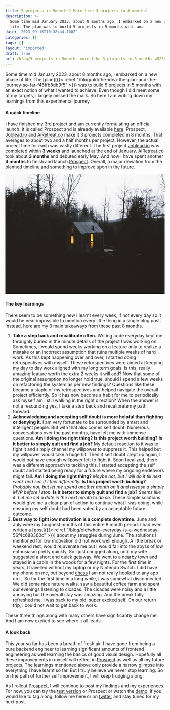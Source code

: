```yaml
---
title: 5 projects in 5months? More like 3 projects in 8 months!
description: >-
  Some time mid January 2023, about 8 months ago, I embarked on a new phase of
  life. The plan was to build 5 projects in 5 months with an…
date: '2023-09-15T10:38:44.168Z'
categories: []
tags: []
layout: 'imported'
draft: true
url: /blog/5-projects-in-5months-more-like-3-projects-in-8-months-452505877f1b
---
```


Some time mid January 2023, about 8 months ago, I embarked on a new phase of life. The [plan]({{< relref "/blog/old/the-idea-the-plan-and-the-journey-so-far-f46ffb8db9f5" >}}) was to build 5 projects in 5 months with an exact notion of what I wanted to achieve. Even though I did meet some of my targets, I largely missed the mark. So here I am writing down my learnings from this experimental journey.

#### A quick timeline

I have finished my 3rd project and am currently formulating an official launch. It is called Prospect and is already available [here](https://prospect.fit). Prospect, [Joblead.io](https://www.joblead.io/) and [AiRetreat.co](https://airetreat.co/) make it 3 projects completed in 8 months. That averages to about two and a half months per project. However, the actual project time for each was vastly different. The first project [Joblead.io](https://www.joblead.io/) was completed within **3 weeks** and launched at the end of January. [AiRetreat.co](https://airetreat.co/) took about **3 months** and debuted early May. And now I have spent another **4 months** to finish and launch [Prospect](https://www.prospect.fit). Overall, a major deviation from the planned timeline and something to improve upon in the future.

![Image needs more work](0__FdA68JvrTphG3ttu.jpg)

#### The key learnings

There seem to be something new I learnt every week, if not every day so it would be near impossible to mention every little thing in a single blog post. Instead, here are my 3 main takeaways from these past 8 months.

1.  **Take a step back and recalibrate often.** Writing code everyday kept me throughly buried in the minute details of the project I was working on. Sometimes, I would spend weeks working on a feature only to realize a mistake or an incorrect assumption that ruins multiple weeks of hard work. As this kept happening over and over, I started doing retrospectives with myself. These retrospectives were aimed at keeping my day to day work aligned with my long term goals. Is this, really amazing feature worth the extra 2 weeks it will add? Now that some of the original assumption no longer hold true, should I spend a few weeks on refactoring the system as per new findings? Questions like these became a staple of my retrospectives and helped navigate the overall project efficiently. So it has now become a habit for me to periodically ask myself am I still walking in the right direction? When the answer is not a resounding yes, I take a step back and recalibrate my path forward.
2.  **Acknowledging and accepting self doubt is more helpful than fighting or denying it.** I am very fortunate to be surrounded by smart and intelligent people. But with that also comes self doubt. Numerous conversations over the past months, have left me with immense questions. **Am I doing the right thing? Is this project worth building? Is it better to simply quit and find a job?** My default reaction to it was to fight it and simply channel my willpower to suppress it. This helped but my willpower would take a huge hit. Then if self doubt crept up again, I would not have enough willpower left to fight it. Soon I realized, there was a different approach to tackling this. I started accepting the self doubt and started being ready for a future where my ongoing endeavors might fail. **Am I doing the right thing?** _Maybe not, but I will do it till next week and see if I feel differently._ **Is this project worth building?** _Probably not, but let me spend another month on it and release a simple MVP before I stop._ **Is it better to simply quit and find a job?** _Seems like it. Let me set a date in the next month to do so._ These simple solutions would give me a clear plan of action to continue what I was doing, while ensuring my self doubt had been sated by an acceptable future outcome.
3.  **Best way to fight low motivation is a complete downtime.** June and July were my toughest months of this entire 8 month period. I had even written a [post]({{< relref "/blog/old/when-everyday-is-a-wednesday-56f4c688360c" >}}) about my struggles during June. The solutions I mentioned for low motivation did not work well enough. A little break or weekend rest, would rejuvenate me but I would fall into the abyss of low enthusiasm pretty quickly. So i just chugged along, until my wife suggested a short and quick getaway. We went to a nearby town and stayed in a cabin in the woods for a few nights. For the first time in years, I travelled without my laptop or my Nintendo Switch. I did have my phone on me, but beyond [chess](https://chess.com) I am not really hooked to any app on it. So for the first time in a long while, I was somewhat disconnected. We did some nice nature walks, saw a beautiful coffee farm and spent our evenings listening to cicadas. The cicadas were noisy and a little annoying but the overall stay was amazing. And the break fully refreshed me. I was back to my old, super excited self. On our return trip, I could not wait to get back to work.

These three things along with many others have significantly change me. And I am now excited to see where it all leads.

#### A look back

This year so far has been a breath of fresh air. I have gone from being a pure backend engineer to learning significant amounts of frontend engineering as well learning the basics of good visual design. Hopefully all these improvements in myself will reflect in [Prospect](https://www.prospect.fit/) as well as all my future projects. The learnings mentioned above only provide a narrow glimpse into everything I have learnt so far. But I truly believe we never stop learning. So on the path of further self improvement, I will keep trudging along.

As I rollout [Prospect](https://www.prospect.fit/), I will continue to post my findings and my experiences. For now, you can try the [test version](https://www.prospect.fit/candidates?testMode=true) or Prospect or watch the [demo](https://www.prospect.fit/demo). If you would like to tag along, follow me here or on [twitter](https://twitter.com/vipulvpatil) and stay tuned for my next post.
